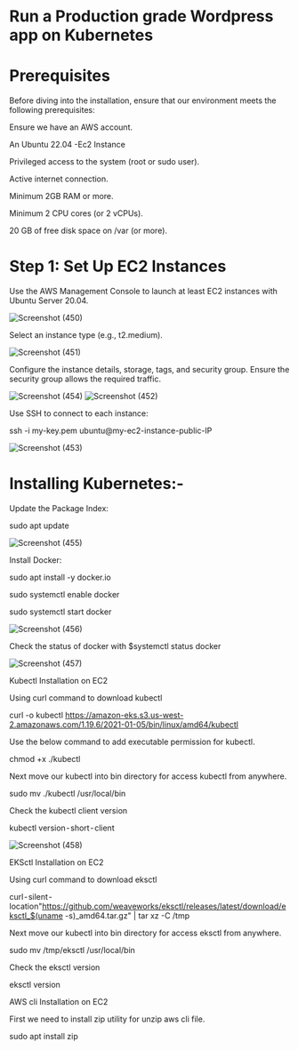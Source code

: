 #  Run a Production grade Wordpress app on Kubernetes

# Prerequisites

Before diving into the installation, ensure that our environment meets the following prerequisites:

Ensure we have an AWS account.

An Ubuntu 22.04 -Ec2 Instance

Privileged access to the system (root or sudo user).

Active internet connection.

Minimum 2GB RAM or more.

Minimum 2 CPU cores (or 2 vCPUs).

20 GB of free disk space on /var (or more).

# Step 1: Set Up EC2 Instances

Use the AWS Management Console to launch at least EC2 instances with Ubuntu Server 20.04.

![Screenshot (450)](https://github.com/manikantaraju427/syfe/assets/125948783/82f44a52-4661-4203-919a-894327e43097)

Select an instance type (e.g., t2.medium).

![Screenshot (451)](https://github.com/manikantaraju427/syfe/assets/125948783/aa6cbb49-cbb8-4122-930e-24e3b2a059d4)

Configure the instance details, storage, tags, and security group. Ensure the security group allows the required traffic.

![Screenshot (454)](https://github.com/manikantaraju427/syfe/assets/125948783/2276e3a8-adf7-4d29-8044-6e161f5ee2c6)
![Screenshot (452)](https://github.com/manikantaraju427/syfe/assets/125948783/4de8308d-1e02-4329-a311-0f1cee435fb8)

Use SSH to connect to each instance:

ssh -i my-key.pem ubuntu@my-ec2-instance-public-IP

![Screenshot (453)](https://github.com/manikantaraju427/syfe/assets/125948783/2041fd33-a4e8-4f62-b4bf-7c69c47182ab)

# Installing Kubernetes:-

Update the Package Index:

sudo apt update

![Screenshot (455)](https://github.com/manikantaraju427/syfe/assets/125948783/580b6dfc-144f-4bfd-b37b-b104ee7e9308)

Install Docker:

sudo apt install -y docker.io

sudo systemctl enable docker

sudo systemctl start docker

![Screenshot (456)](https://github.com/manikantaraju427/syfe/assets/125948783/7bccb47c-1cb9-44bb-865d-d132cf3f7216)

Check the status of docker with $systemctl status docker

![Screenshot (457)](https://github.com/manikantaraju427/syfe/assets/125948783/1fd56e3d-4d94-4abb-a376-59e9efc9f573)

Kubectl Installation on EC2

Using curl command to download kubectl

curl -o kubectl https://amazon-eks.s3.us-west-2.amazonaws.com/1.19.6/2021-01-05/bin/linux/amd64/kubectl

Use the below command to add executable permission for kubectl.

chmod +x ./kubectl

Next move our kubectl into bin directory for access kubectl from anywhere.

sudo mv ./kubectl /usr/local/bin

Check the kubectl client version

kubectl version - short - client

![Screenshot (458)](https://github.com/manikantaraju427/syfe/assets/125948783/397d8107-2c23-44a9-8389-a8425f523e61)

EKSctl Installation on EC2

Using curl command to download eksctl

curl - silent - location"https://github.com/weaveworks/eksctl/releases/latest/download/eksctl_$(uname -s)_amd64.tar.gz" | tar xz -C /tmp

Next move our kubectl into bin directory for access eksctl from anywhere.

sudo mv /tmp/eksctl /usr/local/bin

Check the eksctl version

eksctl version


AWS cli Installation on EC2

First we need to install zip utility for unzip aws cli file.

sudo apt install zip

